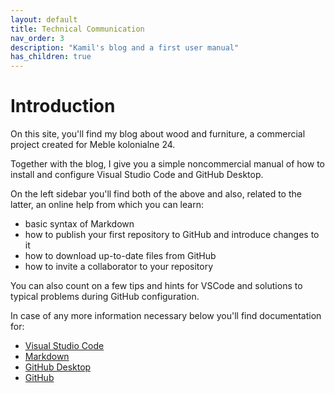 ```yaml
---
layout: default
title: Technical Communication
nav_order: 3
description: "Kamil's blog and a first user manual"
has_children: true
---
```


# Introduction

On this site, you'll find my blog about wood and furniture, a commercial project created for Meble kolonialne 24.

Together with the blog, I give you a simple noncommercial manual of how to install and configure Visual Studio Code and GitHub Desktop.

On the left sidebar you'll find both of the above and also, related to the latter, an online help from which you can learn:
* basic syntax of Markdown
* how to publish your first repository to GitHub and introduce changes to it
* how to download up-to-date files from GitHub
* how to invite a collaborator to your repository

You can also count on a few tips and hints for VSCode and solutions to typical problems during GitHub configuration.

In case of any more information necessary below you'll find documentation for:
* [Visual Studio Code](https://code.visualstudio.com/docs)
* [Markdown](https://www.markdownguide.org/basic-syntax/)
* [GitHub Desktop](https://docs.github.com/en/desktop)
* [GitHub](https://docs.github.com/en)